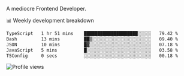 A mediocre Frontend Developer.

📊 Weekly development breakdown
<!--START_SECTION:waka-->

```txt
TypeScript   1 hr 51 mins    ████████████████████░░░░░   79.42 %
Bash         13 mins         ██▒░░░░░░░░░░░░░░░░░░░░░░   09.40 %
JSON         10 mins         █▓░░░░░░░░░░░░░░░░░░░░░░░   07.18 %
JavaScript   5 mins          █░░░░░░░░░░░░░░░░░░░░░░░░   03.58 %
TSConfig     0 secs          ░░░░░░░░░░░░░░░░░░░░░░░░░   00.18 %
```

<!--END_SECTION:waka-->

<img src="https://gpvc.arturio.dev/iqbalfasri" alt="Profile views"/>
